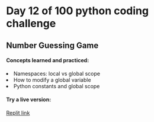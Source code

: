 <h1>Day 12 of 100 python coding challenge</h1>
<h2>Number Guessing Game</h2>
<h4>Concepts learned and practiced:</h4>
<li>Namespaces: local vs global scope
<li>How to modify a global variable
<li> Python constants and global scope
  <h4>Try a live version:</h4>
  <a href="https://replit.com/@NicholW/guess-the-number-final#main.py">Replit link</a>
